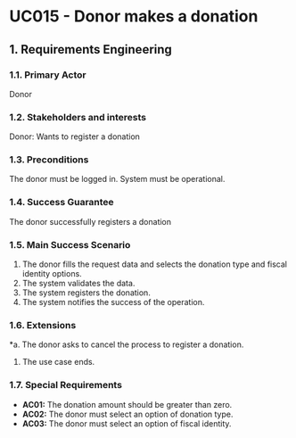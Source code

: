 # UC015 - Donor makes a donation

## 1. Requirements Engineering

### 1.1. Primary Actor
Donor

### 1.2. Stakeholders and interests
Donor: Wants to register a donation

### 1.3. Preconditions
The donor must be logged in.
System must be operational.

### 1.4. Success Guarantee
The donor successfully registers a donation

### 1.5. Main Success Scenario
1. The donor fills the request data and selects the donation type and fiscal identity options.
2. The system validates the data.
3. The system registers the donation.
4. The system notifies the success of the operation.

### 1.6. Extensions
*a. The donor asks to cancel the process to register a donation.
1. The use case ends.

### 1.7. Special Requirements
* **AC01:** The donation amount should be greater than zero.
* **AC02:** The donor must select an option of donation type.
* **AC03:** The donor must select an option of fiscal identity.
